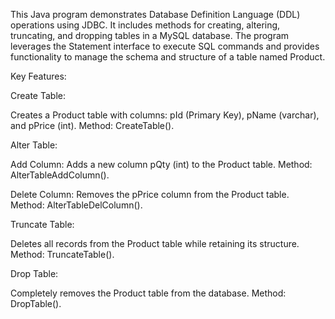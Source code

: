 This Java program demonstrates Database Definition Language (DDL) operations using JDBC. It includes methods for creating, altering, truncating, and dropping tables in a MySQL database. The program leverages the Statement interface to execute SQL commands and provides functionality to manage the schema and structure of a table named Product.

Key Features:

Create Table:

Creates a Product table with columns: pId (Primary Key), pName (varchar), and pPrice (int).
Method: CreateTable().

Alter Table:

Add Column: Adds a new column pQty (int) to the Product table.
Method: AlterTableAddColumn().

Delete Column: Removes the pPrice column from the Product table.
Method: AlterTableDelColumn().

Truncate Table:

Deletes all records from the Product table while retaining its structure.
Method: TruncateTable().

Drop Table:

Completely removes the Product table from the database.
Method: DropTable().
